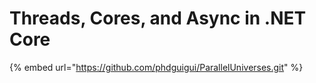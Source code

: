 # Threads, Cores, and Async in .NET Core



{% embed url="https://github.com/phdguigui/ParallelUniverses.git" %}

